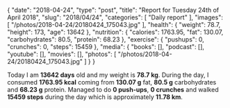 {
    "date": "2018-04-24",
    "type": "post",
    "title": "Report for Tuesday 24th of April 2018",
    "slug": "2018\/04\/24",
    "categories": [
        "Daily report"
    ],
    "images": [
        "\/photos\/2018-04-24\/20180424_175043.jpg"
    ],
    "health": {
        "weight": 78.7,
        "height": 173,
        "age": 13642
    },
    "nutrition": {
        "calories": 1763.95,
        "fat": 130.07,
        "carbohydrates": 80.5,
        "protein": 68.23
    },
    "exercise": {
        "pushups": 0,
        "crunches": 0,
        "steps": 15459
    },
    "media": {
        "books": [],
        "podcast": [],
        "youtube": [],
        "movies": [],
        "photos": [
            "\/photos\/2018-04-24\/20180424_175043.jpg"
        ]
    }
}

Today I am <strong>13642 days</strong> old and my weight is <strong>78.7 kg</strong>. During the day, I consumed <strong>1763.95 kcal</strong> coming from <strong>130.07 g</strong> fat, <strong>80.5 g</strong> carbohydrates and <strong>68.23 g</strong> protein. Managed to do <strong>0 push-ups</strong>, <strong>0 crunches</strong> and walked <strong>15459 steps</strong> during the day which is approximately <strong>11.78 km</strong>.